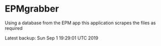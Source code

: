 # EPMgrabber
Using a database from the EPM app this application scrapes the files as required


Latest backup: Sun Sep 1 19:29:01 UTC 2019
